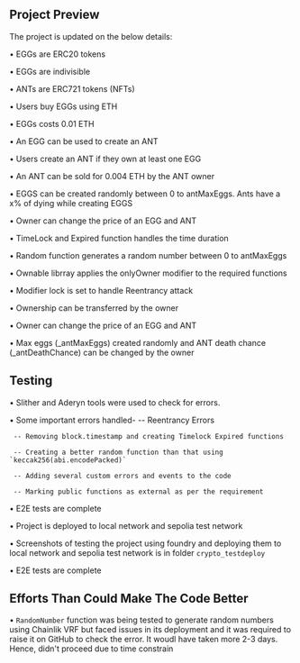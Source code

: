 
## Project Preview

The project is updated on the below details:

•	 EGGs are ERC20 tokens

•	 EGGs are indivisible

•	 ANTs are ERC721 tokens (NFTs)

•	 Users buy EGGs using ETH

•	 EGGs costs 0.01 ETH

•	 An EGG can be used to create an ANT

•	 Users create an ANT if they own at least one EGG

•	 An ANT can be sold for 0.004 ETH by the ANT owner

•	 EGGS can be created randomly between 0 to antMaxEggs. Ants have a x% of dying while creating EGGS

•	 Owner can change the price of an EGG and ANT

•	 TimeLock and Expired function handles the time duration

•	 Random function generates a random number between 0 to antMaxEggs

•	 Ownable librray applies the onlyOwner modifier to the required functions

•	 Modifier lock is set to handle Reentrancy attack

•	 Ownership can be transferred by the owner

•	 Owner can change the price of an EGG and ANT

•	 Max eggs (_antMaxEggs) created randomly and ANT death chance (_antDeathChance) can be changed by the owner


## Testing 

•	 Slither and Aderyn tools were used to check for errors.

•	 Some important errors handled-
     -- Reentrancy Errors

     -- Removing block.timestamp and creating Timelock Expired functions

     -- Creating a better random function than that using `keccak256(abi.encodePacked)`

     -- Adding several custom errors and events to the code

     -- Marking public functions as external as per the requirement

•	 E2E tests are complete

•	 Project is deployed to local network and sepolia test network

•	 Screenshots of testing the project using foundry and deploying them to local network and sepolia test network is in folder `crypto_testdeploy`

•	 E2E tests are complete

## Efforts Than Could Make The Code Better

•	 `RandomNumber` function was being tested to generate random numbers using Chainlik VRF but faced issues in its deployment and it was required to raise it on GitHub to check the error. It woudl have taken more 2-3 days. Hence, didn't proceed due to time constrain
